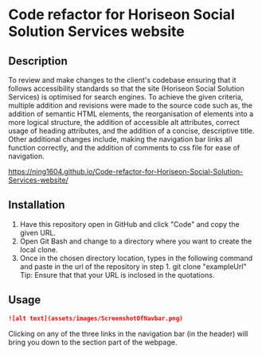 # Code refactor for Horiseon Social Solution Services website

## Description

To review and make changes to the client's codebase ensuring that it follows accessibility standards so that the site (Horiseon Social Solution Services) is optimised for search engines. To achieve the given criteria, multiple addition and revisions were made to the source code such as, the addition of semantic HTML elements, the reorganisation of elements into a more logical structure, the addition of accessible alt attributes, correct usage of heading attributes, and the addition of a concise, descriptive title. Other additional changes include, making the navigation bar links all function correctly, and the addition of comments to css file for ease of navigation.

https://ning1604.github.io/Code-refactor-for-Horiseon-Social-Solution-Services-website/

## Installation

  1. Have this repository open in GitHub and click "Code" and copy the given URL.
  2. Open Git Bash and change to a directory where you want to create the local clone.
  3. Once in the chosen directory location, types in the following command and paste in the url of the repository in step 1.
      git clone "exampleUrl"
  Tip: Ensure that that your URL is inclosed in the quotations.

## Usage

```md
![alt text](assets/images/ScreenshotOfNavbar.png)
```
Clicking on any of the three links in the navigation bar (in the header) will bring you down to the section part of the webpage.
